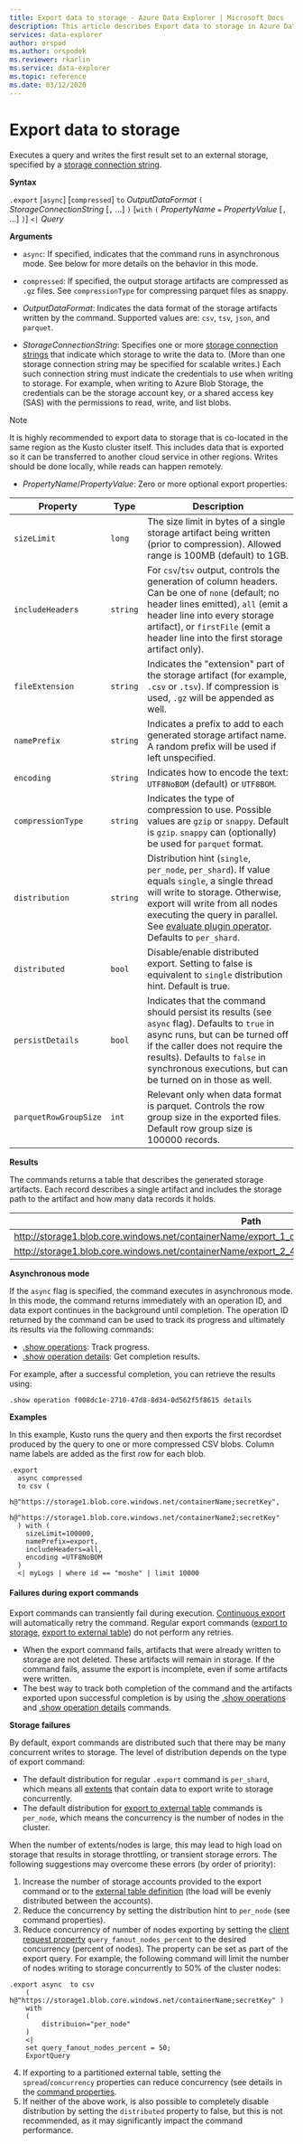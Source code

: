 ```yaml
---
title: Export data to storage - Azure Data Explorer | Microsoft Docs
description: This article describes Export data to storage in Azure Data Explorer.
services: data-explorer
author: orspod
ms.author: orspodek
ms.reviewer: rkarlin
ms.service: data-explorer
ms.topic: reference
ms.date: 03/12/2020
---
```

# Export data to storage

Executes a query and writes the first result set to an
external storage, specified by a [storage connection string](../../api/connection-strings/storage.md).

**Syntax**

`.export` [`async`] [`compressed`]
`to` *OutputDataFormat*
`(` *StorageConnectionString* [`,` ...] `)`
[`with` `(` *PropertyName* `=` *PropertyValue* [`,` ...] `)`]
`<|` *Query*

**Arguments**

* `async`: If specified, indicates that the command runs in asynchronous mode.
  See below for more details on the behavior in this mode.

* `compressed`: If specified, the output storage artifacts are compressed
  as `.gz` files. See `compressionType` for compressing parquet files as snappy. 

* *OutputDataFormat*: Indicates the data format of the storage artifacts written
  by the command. Supported values are: `csv`, `tsv`, `json`, and `parquet`.

* *StorageConnectionString*: Specifies one or more [storage connection strings](../../api/connection-strings/storage.md)
  that indicate which storage to write the data to. (More than one storage
  connection string may be specified for scalable writes.) Each such connection 
  string must indicate the credentials to use when writing to storage.
  For example, when writing to Azure Blob Storage, the credentials can be the
  storage account key, or a shared access key (SAS) with the permissions to
  read, write, and list blobs.

> [!NOTE]
> It is highly recommended to export data to storage that is co-located in the
> same region as the Kusto cluster itself. This includes data that is exported so it can be transferred to another cloud service in
> other regions. Writes should be done locally, while reads can happen remotely.

* *PropertyName*/*PropertyValue*: Zero or more optional export properties:

|Property        |Type    |Description                                                                                                                |
|----------------|--------|---------------------------------------------------------------------------------------------------------------------------|
|`sizeLimit`     |`long`  |The size limit in bytes of a single storage artifact being written (prior to compression). Allowed range is 100MB (default) to 1GB.|
|`includeHeaders`|`string`|For `csv`/`tsv` output, controls the generation of column headers. Can be one of `none` (default; no header lines emitted), `all` (emit a header line into every storage artifact), or `firstFile` (emit a header line into the first storage artifact only).|
|`fileExtension` |`string`|Indicates the "extension" part of the storage artifact (for example, `.csv` or `.tsv`). If compression is used, `.gz` will be appended as well.|
|`namePrefix`    |`string`|Indicates a prefix to add to each generated storage artifact name. A random prefix will be used if left unspecified.       |
|`encoding`      |`string`|Indicates how to encode the text: `UTF8NoBOM` (default) or `UTF8BOM`. |
|`compressionType`|`string`|Indicates the type of compression to use. Possible values are `gzip` or `snappy`. Default is `gzip`. `snappy` can (optionally) be used for `parquet` format. |
|`distribution`   |`string`  |Distribution hint (`single`, `per_node`, `per_shard`). If value equals `single`, a single thread will write to storage. Otherwise, export will write from all nodes executing the query in parallel. See [evaluate plugin operator](../../query/evaluateoperator.md). Defaults to `per_shard`.
|`distributed`   |`bool`  |Disable/enable distributed export. Setting to false is equivalent to `single` distribution hint. Default is true.
|`persistDetails`|`bool`  |Indicates that the command should persist its results (see `async` flag). Defaults to `true` in async runs, but can be turned off if the caller does not require the results). Defaults to `false` in synchronous executions, but can be turned on in those as well. |
|`parquetRowGroupSize`|`int`  |Relevant only when data format is parquet. Controls the row group size in the exported files. Default row group size is 100000 records.|

**Results**

The commands returns a table that describes the generated storage artifacts.
Each record describes a single artifact and includes the storage path to the
artifact and how many data records it holds.

|Path|NumRecords|
|---|---|
|http://storage1.blob.core.windows.net/containerName/export_1_d08afcae2f044c1092b279412dcb571b.csv|10|
|http://storage1.blob.core.windows.net/containerName/export_2_454c0f1359e24795b6529da8a0101330.csv|15|

**Asynchronous mode**

If the `async` flag is specified, the command executes in asynchronous mode.
In this mode, the command returns immediately with an operation ID, and data
export continues in the background until completion. The operation ID returned
by the command can be used to track its progress and ultimately its results
via the following commands:

* [.show operations](../operations.md#show-operations): Track progress.
* [.show operation details](../operations.md#show-operation-details): Get completion results.

For example, after a successful completion, you can retrieve the results using:

```kusto
.show operation f008dc1e-2710-47d8-8d34-0d562f5f8615 details
```

**Examples** 

In this example, Kusto runs the query and then exports the first recordset produced by the query to one or more compressed CSV blobs.
Column name labels are added as the first row for each blob.

```kusto 
.export
  async compressed
  to csv (
    h@"https://storage1.blob.core.windows.net/containerName;secretKey",
    h@"https://storage1.blob.core.windows.net/containerName2;secretKey"
  ) with (
    sizeLimit=100000,
    namePrefix=export,
    includeHeaders=all,
    encoding =UTF8NoBOM
  )
  <| myLogs | where id == "moshe" | limit 10000
```

#### Failures during export commands

Export commands can transiently fail during execution. [Continuous export](continuous-data-export.md) will automatically retry the command. Regular export commands ([export to storage](export-data-to-storage.md), [export to external table](export-data-to-an-external-table.md)) do not perform any retries.

*  When the export command fails, artifacts that were already written to storage are not deleted. These artifacts will remain in storage. If the command fails, assume the export is incomplete, even if some artifacts were written. 
* The best way to track both completion of the command and the artifacts exported upon successful completion is by using the [.show operations](../operations.md#show-operations) and [.show operation details](../operations.md#show-operation-details) commands.

**Storage failures**

By default, export commands are distributed such that there may be many concurrent writes to storage. The level of distribution depends on the type of export command:
* The default distribution for regular `.export` command is `per_shard`, which means all [extents](../extents-overview.md) that contain data to export write to storage concurrently. 
* The default distribution for [export to external table](export-data-to-an-external-table.md) commands is `per_node`, which means the concurrency is the number of nodes in the cluster.

When the number of extents/nodes is large, this may lead to high load on storage that results in storage throttling, or transient storage errors. The following suggestions may overcome these errors (by order of priority):

1. Increase the number of storage accounts provided to the export command or to the [external table definition](../external-tables-azurestorage-azuredatalake.md) (the load will be evenly distributed between the accounts).
2. Reduce the concurrency by setting the distribution hint to `per_node` (see command properties).
3. Reduce concurrency of number of nodes exporting by setting the [client request property](../../api/netfx/request-properties.md) `query_fanout_nodes_percent` to the desired concurrency (percent of nodes). The property can be set as part of the export query. For example, the following command will limit the number of nodes writing to storage concurrently to 50% of the cluster nodes:

```kusto
.export async  to csv
    ( h@"https://storage1.blob.core.windows.net/containerName;secretKey" ) 
    with
    (
        distribuion="per_node"
    ) 
    <| 
    set query_fanout_nodes_percent = 50;
    ExportQuery
```

4. If exporting to a partitioned external table, setting the `spread`/`concurrency` properties can reduce concurrency (see details in the [command properties](export-data-to-an-external-table.md#syntax).
5. If neither of the above work, is also possible to completely disable distribution by setting the `distributed` property to false, but this is not recommended, as it may significantly impact the command performance.
